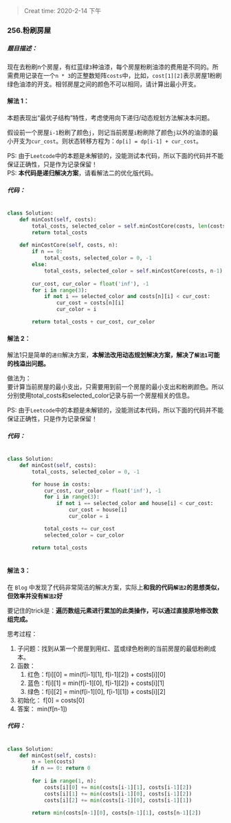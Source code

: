> Creat time: 2020-2-14 下午
### 256.粉刷房屋
##### 题目描述：
现在去粉刷n个房屋，有红蓝绿`3`种油漆，每个房屋粉刷油漆的费用是不同的。所需费用记录在一个`n * 3`的正整数矩阵`costs`中，比如，`cost[1][2]`表示房屋1粉刷绿色油漆的开支。相邻房屋之间的颜色不可以相同，请计算出最小开支。   


#### 解法 1：  
本题表现出“最优子结构”特性，考虑使用向下递归/动态规划方法解决本问题。  

假设前一个房屋`i-1`粉刷了颜色`j`，则记当前房屋`i`粉刷除了颜色`j`以外的油漆的最小开支为`cur_cost`。则状态转移方程为：`dp[i] = dp[i-1] + cur_cost`。  
  
PS: 由于`Leetcode`中的本题是未解锁的，没能测试本代码，所以下面的代码并不能保证正确性，只是作为记录保留！  
PS: **本代码是递归解决方案**，请看解法二的优化版代码。

##### 代码：

```python

class Solution:
    def minCost(self, costs):
        total_costs, selected_color = self.minCostCore(costs, len(costs)-1)
        return total_costs
    
    def minCostCore(self, costs, n):
        if n == 0:
            total_costs, selected_color = 0, -1
        else:
            total_costs, selected_color = self.minCostCore(costs, n-1)
            
        cur_cost, cur_color = float('inf'), -1
        for i in range(3):
            if not i == selected_color and costs[n][i] < cur_cost:
                cur_cost = costs[n][i]
                cur_color = i

        return total_costs + cur_cost, cur_color

```

#### 解法 2：  
解法1只是简单的`递归`解决方案，**本解法改用动态规划解决方案，解决了`解法1`可能的栈溢出问题。**  
  
做法为：  
要计算当前房屋的最小支出，只需要用到前一个房屋的最小支出和粉刷颜色。所以分别使用total_costs和selected_color记录与前一个房屋相关的信息。  

PS: 由于`Leetcode`中的本题是未解锁的，没能测试本代码，所以下面的代码并不能保证正确性，只是作为记录保留！

##### 代码：

```python

class Solution:
    def minCost(self, costs):
        total_costs, selected_color = 0, -1

        for house in costs:
            cur_cost, cur_color = float('inf'), -1
            for i in range(3):
                if not i == selected_color and house[i] < cur_cost:
                    cur_cost = house[i]
                    cur_color = i

            total_costs += cur_cost
            selected_color = cur_color

        return total_costs
        

```

#### 解法 3：  
在 `Blog` 中发现了代码非常简洁的解决方案，实际上**和我的代码`解法2`的思想类似，但效率并没有`解法2`好**  
  
要记住的trick是：**遍历数组元素进行累加的此类操作，可以通过直接原地修改数组完成。**  
  
思考过程：  
1. 子问题：找到从第一个房屋到用红、蓝或绿色粉刷的当前房屋的最低粉刷成本。  
2. 函数：  
    1. 红色：f[i][0] = min(f[i-1][1], f[i-1][2]) + costs[i][0]  
    2. 蓝色：f[i][1] = min(f[i-1][0], f[i-1][2]) + costs[i][1]  
    3. 绿色：f[i][2] = min(f[i-1][0], f[i-1][1]) + costs[i][2]  
3. 初始化： f[0] = costs[0]  
4. 答案： min(f[n-1])  

##### 代码：

```python

class Solution:
    def minCost(self, costs):
        n = len(costs)
        if n == 0: return 0
        
        for i in range(1, n):
            costs[i][0] += min(costs[i-1][1], costs[i-1][2])
            costs[i][1] += min(costs[i-1][0], costs[i-1][2])
            costs[i][2] += min(costs[i-1][0], costs[i-1][1])
        
        return min(costs[n-1][0], costs[n-1][1], costs[n-1][2])
        

```
